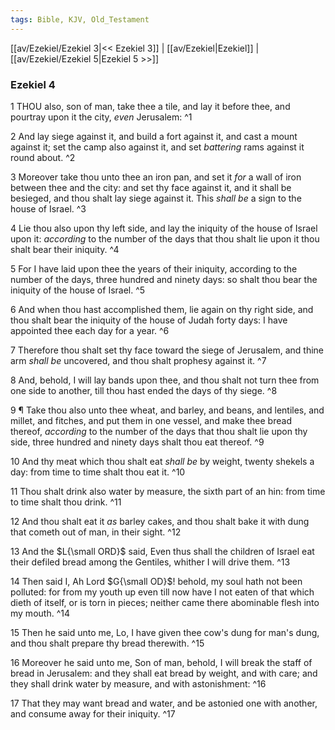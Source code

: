 ```yaml
---
tags: Bible, KJV, Old_Testament
---
```


[[av/Ezekiel/Ezekiel 3|<< Ezekiel 3]] | [[av/Ezekiel|Ezekiel]] | [[av/Ezekiel/Ezekiel 5|Ezekiel 5 >>]]

### Ezekiel 4

1 THOU also, son of man, take thee a tile, and lay it before thee, and pourtray upon it the city, _even_ Jerusalem: ^1

2 And lay siege against it, and build a fort against it, and cast a mount against it; set the camp also against it, and set _battering_ rams against it round about. ^2

3 Moreover take thou unto thee an iron pan, and set it _for_ a wall of iron between thee and the city: and set thy face against it, and it shall be besieged, and thou shalt lay siege against it. This _shall_ _be_ a sign to the house of Israel. ^3

4 Lie thou also upon thy left side, and lay the iniquity of the house of Israel upon it: _according_ to the number of the days that thou shalt lie upon it thou shalt bear their iniquity. ^4

5 For I have laid upon thee the years of their iniquity, according to the number of the days, three hundred and ninety days: so shalt thou bear the iniquity of the house of Israel. ^5

6 And when thou hast accomplished them, lie again on thy right side, and thou shalt bear the iniquity of the house of Judah forty days: I have appointed thee each day for a year. ^6

7 Therefore thou shalt set thy face toward the siege of Jerusalem, and thine arm _shall_ _be_ uncovered, and thou shalt prophesy against it. ^7

8 And, behold, I will lay bands upon thee, and thou shalt not turn thee from one side to another, till thou hast ended the days of thy siege. ^8

9 ¶ Take thou also unto thee wheat, and barley, and beans, and lentiles, and millet, and fitches, and put them in one vessel, and make thee bread thereof, _according_ to the number of the days that thou shalt lie upon thy side, three hundred and ninety days shalt thou eat thereof. ^9

10 And thy meat which thou shalt eat _shall_ _be_ by weight, twenty shekels a day: from time to time shalt thou eat it. ^10

11 Thou shalt drink also water by measure, the sixth part of an hin: from time to time shalt thou drink. ^11

12 And thou shalt eat it _as_ barley cakes, and thou shalt bake it with dung that cometh out of man, in their sight. ^12

13 And the $L{\small ORD}$ said, Even thus shall the children of Israel eat their defiled bread among the Gentiles, whither I will drive them. ^13

14 Then said I, Ah Lord $G{\small OD}$! behold, my soul hath not been polluted: for from my youth up even till now have I not eaten of that which dieth of itself, or is torn in pieces; neither came there abominable flesh into my mouth. ^14

15 Then he said unto me, Lo, I have given thee cow's dung for man's dung, and thou shalt prepare thy bread therewith. ^15

16 Moreover he said unto me, Son of man, behold, I will break the staff of bread in Jerusalem: and they shall eat bread by weight, and with care; and they shall drink water by measure, and with astonishment: ^16

17 That they may want bread and water, and be astonied one with another, and consume away for their iniquity. ^17
